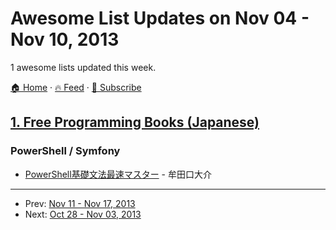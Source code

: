 # Awesome List Updates on Nov 04 - Nov 10, 2013

1 awesome lists updated this week.

[🏠 Home](/README.md) · [🔥 Feed](https://test.trackawesomelist.com/week/feed.xml) · [📮 Subscribe](https://trackawesomelist.us17.list-manage.com/subscribe?u=d2f0117aa829c83a63ec63c2f&id=36a103854c)



## [1. Free Programming Books (Japanese)](/content/EbookFoundation/free-programming-books/books/free-programming-books-ja/week/README.md)

### PowerShell / Symfony

*   [PowerShell基礎文法最速マスター](http://winscript.jp/powershell/202) - 牟田口大介

---

- Prev: [Nov 11 - Nov 17, 2013](/content/2013/45/README.md)
- Next: [Oct 28 - Nov 03, 2013](/content/2013/43/README.md)